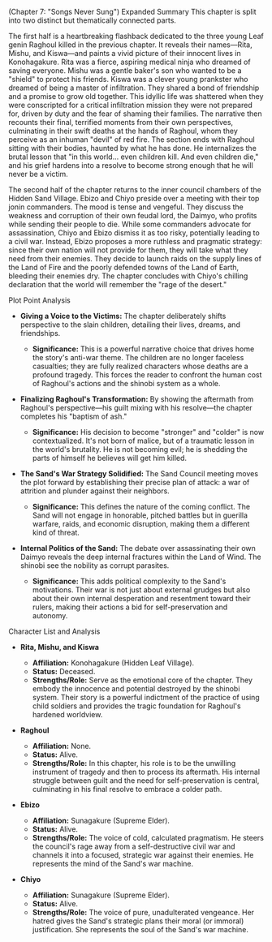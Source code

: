 (Chapter 7: "Songs Never Sung")
Expanded Summary
This chapter is split into two distinct but thematically connected parts.

The first half is a heartbreaking flashback dedicated to the three young Leaf genin Raghoul killed in the previous chapter. It reveals their names—Rita, Mishu, and Kiswa—and paints a vivid picture of their innocent lives in Konohagakure. Rita was a fierce, aspiring medical ninja who dreamed of saving everyone. Mishu was a gentle baker's son who wanted to be a "shield" to protect his friends. Kiswa was a clever young prankster who dreamed of being a master of infiltration. They shared a bond of friendship and a promise to grow old together. This idyllic life was shattered when they were conscripted for a critical infiltration mission they were not prepared for, driven by duty and the fear of shaming their families. The narrative then recounts their final, terrified moments from their own perspectives, culminating in their swift deaths at the hands of Raghoul, whom they perceive as an inhuman "devil" of red fire. The section ends with Raghoul sitting with their bodies, haunted by what he has done. He internalizes the brutal lesson that "in this world... even children kill. And even children die," and his grief hardens into a resolve to become strong enough that he will never be a victim.

The second half of the chapter returns to the inner council chambers of the Hidden Sand Village. Ebizo and Chiyo preside over a meeting with their top jonin commanders. The mood is tense and vengeful. They discuss the weakness and corruption of their own feudal lord, the Daimyo, who profits while sending their people to die. While some commanders advocate for assassination, Chiyo and Ebizo dismiss it as too risky, potentially leading to a civil war. Instead, Ebizo proposes a more ruthless and pragmatic strategy: since their own nation will not provide for them, they will take what they need from their enemies. They decide to launch raids on the supply lines of the Land of Fire and the poorly defended towns of the Land of Earth, bleeding their enemies dry. The chapter concludes with Chiyo's chilling declaration that the world will remember the "rage of the desert."

Plot Point Analysis
*   **Giving a Voice to the Victims:** The chapter deliberately shifts perspective to the slain children, detailing their lives, dreams, and friendships.
    *   **Significance:** This is a powerful narrative choice that drives home the story's anti-war theme. The children are no longer faceless casualties; they are fully realized characters whose deaths are a profound tragedy. This forces the reader to confront the human cost of Raghoul's actions and the shinobi system as a whole.

*   **Finalizing Raghoul's Transformation:** By showing the aftermath from Raghoul's perspective—his guilt mixing with his resolve—the chapter completes his "baptism of ash."
    *   **Significance:** His decision to become "stronger" and "colder" is now contextualized. It's not born of malice, but of a traumatic lesson in the world's brutality. He is not becoming evil; he is shedding the parts of himself he believes will get him killed.

*   **The Sand's War Strategy Solidified:** The Sand Council meeting moves the plot forward by establishing their precise plan of attack: a war of attrition and plunder against their neighbors.
    *   **Significance:** This defines the nature of the coming conflict. The Sand will not engage in honorable, pitched battles but in guerilla warfare, raids, and economic disruption, making them a different kind of threat.

*   **Internal Politics of the Sand:** The debate over assassinating their own Daimyo reveals the deep internal fractures within the Land of Wind. The shinobi see the nobility as corrupt parasites.
    *   **Significance:** This adds political complexity to the Sand's motivations. Their war is not just about external grudges but also about their own internal desperation and resentment toward their rulers, making their actions a bid for self-preservation and autonomy.

Character List and Analysis
*   **Rita, Mishu, and Kiswa**
    *   **Affiliation:** Konohagakure (Hidden Leaf Village).
    *   **Status:** Deceased.
    *   **Strengths/Role:** Serve as the emotional core of the chapter. They embody the innocence and potential destroyed by the shinobi system. Their story is a powerful indictment of the practice of using child soldiers and provides the tragic foundation for Raghoul's hardened worldview.

*   **Raghoul**
    *   **Affiliation:** None.
    *   **Status:** Alive.
    *   **Strengths/Role:** In this chapter, his role is to be the unwilling instrument of tragedy and then to process its aftermath. His internal struggle between guilt and the need for self-preservation is central, culminating in his final resolve to embrace a colder path.

*   **Ebizo**
    *   **Affiliation:** Sunagakure (Supreme Elder).
    *   **Status:** Alive.
    *   **Strengths/Role:** The voice of cold, calculated pragmatism. He steers the council's rage away from a self-destructive civil war and channels it into a focused, strategic war against their enemies. He represents the mind of the Sand's war machine.

*   **Chiyo**
    *   **Affiliation:** Sunagakure (Supreme Elder).
    *   **Status:** Alive.
    *   **Strengths/Role:** The voice of pure, unadulterated vengeance. Her hatred gives the Sand's strategic plans their moral (or immoral) justification. She represents the soul of the Sand's war machine.